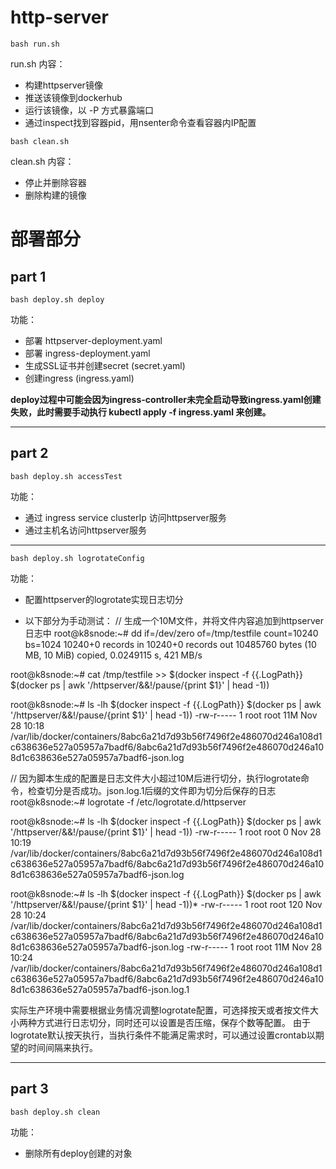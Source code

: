 # http-server
```
bash run.sh
```

run.sh 内容：
* 构建httpserver镜像
* 推送该镜像到dockerhub
* 运行该镜像，以 -P 方式暴露端口
* 通过inspect找到容器pid，用nsenter命令查看容器内IP配置

```
bash clean.sh
```

clean.sh 内容：
* 停止并删除容器
* 删除构建的镜像


# 部署部分
## part 1
```
bash deploy.sh deploy
```
功能：
* 部署 httpserver-deployment.yaml
* 部署 ingress-deployment.yaml
* 生成SSL证书并创建secret (secret.yaml)
* 创建ingress (ingress.yaml)

**deploy过程中可能会因为ingress-controller未完全启动导致ingress.yaml创建失败，此时需要手动执行 kubectl apply -f ingress.yaml 来创建。**
***
## part 2
```
bash deploy.sh accessTest
```
功能：
* 通过 ingress service clusterIp 访问httpserver服务
* 通过主机名访问httpserver服务
***
```
bash deploy.sh logrotateConfig
```
功能：
* 配置httpserver的logrotate实现日志切分

* 以下部分为手动测试：
// 生成一个10M文件，并将文件内容追加到httpserver日志中
root@k8snode:~# dd if=/dev/zero of=/tmp/testfile count=10240 bs=1024
10240+0 records in
10240+0 records out
10485760 bytes (10 MB, 10 MiB) copied, 0.0249115 s, 421 MB/s

root@k8snode:~# cat /tmp/testfile >> $(docker inspect -f {{.LogPath}} $(docker ps | awk '/httpserver/&&!/pause/{print $1}' | head -1))

root@k8snode:~# ls -lh $(docker inspect -f {{.LogPath}} $(docker ps | awk '/httpserver/&&!/pause/{print $1}' | head -1))
-rw-r----- 1 root root 11M Nov 28 10:18 /var/lib/docker/containers/8abc6a21d7d93b56f7496f2e486070d246a108d1c638636e527a05957a7badf6/8abc6a21d7d93b56f7496f2e486070d246a108d1c638636e527a05957a7badf6-json.log

// 因为脚本生成的配置是日志文件大小超过10M后进行切分，执行logrotate命令，检查切分是否成功。json.log.1后缀的文件即为切分后保存的日志
root@k8snode:~# logrotate -f /etc/logrotate.d/httpserver

root@k8snode:~# ls -lh $(docker inspect -f {{.LogPath}} $(docker ps | awk '/httpserver/&&!/pause/{print $1}' | head -1))
-rw-r----- 1 root root 0 Nov 28 10:19 /var/lib/docker/containers/8abc6a21d7d93b56f7496f2e486070d246a108d1c638636e527a05957a7badf6/8abc6a21d7d93b56f7496f2e486070d246a108d1c638636e527a05957a7badf6-json.log

root@k8snode:~# ls -lh $(docker inspect -f {{.LogPath}} $(docker ps | awk '/httpserver/&&!/pause/{print $1}' | head -1))*
-rw-r----- 1 root root 120 Nov 28 10:24 /var/lib/docker/containers/8abc6a21d7d93b56f7496f2e486070d246a108d1c638636e527a05957a7badf6/8abc6a21d7d93b56f7496f2e486070d246a108d1c638636e527a05957a7badf6-json.log
-rw-r----- 1 root root 11M Nov 28 10:24 /var/lib/docker/containers/8abc6a21d7d93b56f7496f2e486070d246a108d1c638636e527a05957a7badf6/8abc6a21d7d93b56f7496f2e486070d246a108d1c638636e527a05957a7badf6-json.log.1

实际生产环境中需要根据业务情况调整logrotate配置，可选择按天或者按文件大小两种方式进行日志切分，同时还可以设置是否压缩，保存个数等配置。
由于logrotate默认按天执行，当执行条件不能满足需求时，可以通过设置crontab以期望的时间间隔来执行。
***
## part 3
```
bash deploy.sh clean
```
功能：
* 删除所有deploy创建的对象